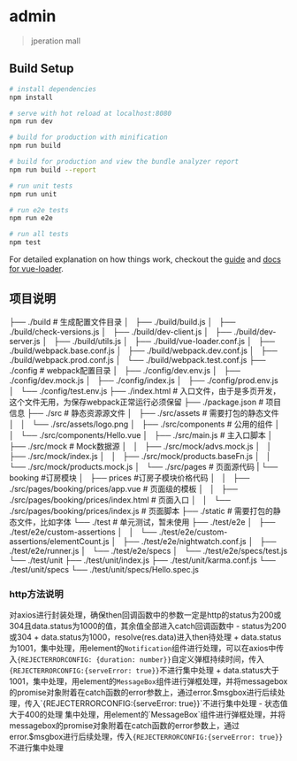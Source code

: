# admin

> jperation mall

## Build Setup

``` bash
# install dependencies
npm install

# serve with hot reload at localhost:8080
npm run dev

# build for production with minification
npm run build

# build for production and view the bundle analyzer report
npm run build --report

# run unit tests
npm run unit

# run e2e tests
npm run e2e

# run all tests
npm test
```

For detailed explanation on how things work, checkout the [guide](http://vuejs-templates.github.io/webpack/) and [docs for vue-loader](http://vuejs.github.io/vue-loader).

## 项目说明

├── ./build                          # 生成配置文件目录
│   ├── ./build/build.js
│   ├── ./build/check-versions.js
│   ├── ./build/dev-client.js
│   ├── ./build/dev-server.js
│   ├── ./build/utils.js
│   ├── ./build/vue-loader.conf.js
│   ├── ./build/webpack.base.conf.js
│   ├── ./build/webpack.dev.conf.js
│   ├── ./build/webpack.prod.conf.js
│   └── ./build/webpack.test.conf.js
├── ./config                         # webpack配置目录
│   ├── ./config/dev.env.js
│   ├── ./config/dev.mock.js
│   ├── ./config/index.js
│   ├── ./config/prod.env.js
│   └── ./config/test.env.js
├── ./index.html                    # 入口文件，由于是多页开发，这个文件无用，为保存webpack正常运行必须保留
├── ./package.json                  # 项目信息
├── ./src                           # 静态资源源文件
│   ├── ./src/assets                # 需要打包的静态文件
│   │   └── ./src/assets/logo.png
│   ├── ./src/components            # 公用的组件
│   │   └── ./src/components/Hello.vue
│   ├── ./src/main.js               # 主入口脚本
│   ├── ./src/mock                  # Mock数据源
│   │   ├── ./src/mock/advs.mock.js
│   │   ├── ./src/mock/index.js
│   │   ├── ./src/mock/products.baseFn.js
│   │   └── ./src/mock/products.mock.js
│   └── ./src/pages                # 页面源代码
|       └── booking                #订房模块
│           ├── prices             #订房子模块价格代码
│           │   ├── ./src/pages/booking/prices/app.vue  # 页面级的模板
│           │   ├── ./src/pages/booking/prices/index.html  # 页面入口
│           │   └── ./src/pages/booking/prices/index.js    # 页面脚本
├── ./static                                  # 需要打包的静态文件，比如字体
└── ./test                                    # 单元测试，暂未使用
    ├── ./test/e2e
    │   ├── ./test/e2e/custom-assertions
    │   │   └── ./test/e2e/custom-assertions/elementCount.js
    │   ├── ./test/e2e/nightwatch.conf.js
    │   ├── ./test/e2e/runner.js
    │   └── ./test/e2e/specs
    │       └── ./test/e2e/specs/test.js
    └── ./test/unit
        ├── ./test/unit/index.js
        ├── ./test/unit/karma.conf.js
        └── ./test/unit/specs
            └── ./test/unit/specs/Hello.spec.js


### http方法说明
对axios进行封装处理，确保then回调函数中的参数一定是http的status为200或304且data.status为1000的值，其余值全部进入catch回调函数中
    -  status为200或304
        +  data.status为1000，resolve(res.data)进入then待处理
        +  data.status为1001，集中处理，用element的`Notification`组件进行处理，可以在axios中传入`{REJECTERRORCONFIG: {duration: number}}`自定义弹框持续时间，传入`{REJECTERRORCONFIG:{serveError: true}}`不进行集中处理
        +  data.status大于1001，集中处理，用element的`MessageBox`组件进行弹框处理，并将messagebox的promise对象附着在catch函数的error参数上，通过error.$msgbox进行后续处理，传入`{REJECTERRORCONFIG:{serveError: true}}`不进行集中处理
    -  状态值大于400的处理
        集中处理，用element的`MessageBox`组件进行弹框处理，并将messagebox的promise对象附着在catch函数的error参数上，通过error.$msgbox进行后续处理，传入`{REJECTERRORCONFIG:{serveError: true}}`不进行集中处理



